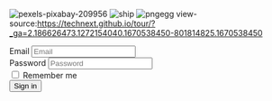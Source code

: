 ![pexels-pixabay-209956](https://user-images.githubusercontent.com/75130312/205675229-00ce6fa3-3478-474b-a39a-11ee81885ee9.jpg)
![ship](https://user-images.githubusercontent.com/75130312/206386722-593a7180-bec4-4f3d-b41c-3b3726a6c706.png)
![pngegg](https://user-images.githubusercontent.com/75130312/206395228-c49b2f15-887f-4236-8118-2bdce01cfdc9.png)
view-source:https://technext.github.io/tour/?_ga=2.186626473.1272154040.1670538450-801814825.1670538450
<form>
    <div class="form-group">
        <label for="inputEmail">Email</label>
        <input type="email" class="form-control" id="inputEmail" placeholder="Email">
    </div>
    <div class="form-group">
        <label for="inputPassword">Password</label>
        <input type="password" class="form-control" id="inputPassword" placeholder="Password">
    </div>
    <div class="form-group">
        <label class="form-check-label"><input type="checkbox"> Remember me</label>
    </div>
    <button type="submit" class="btn btn-primary">Sign in</button>
</form>
